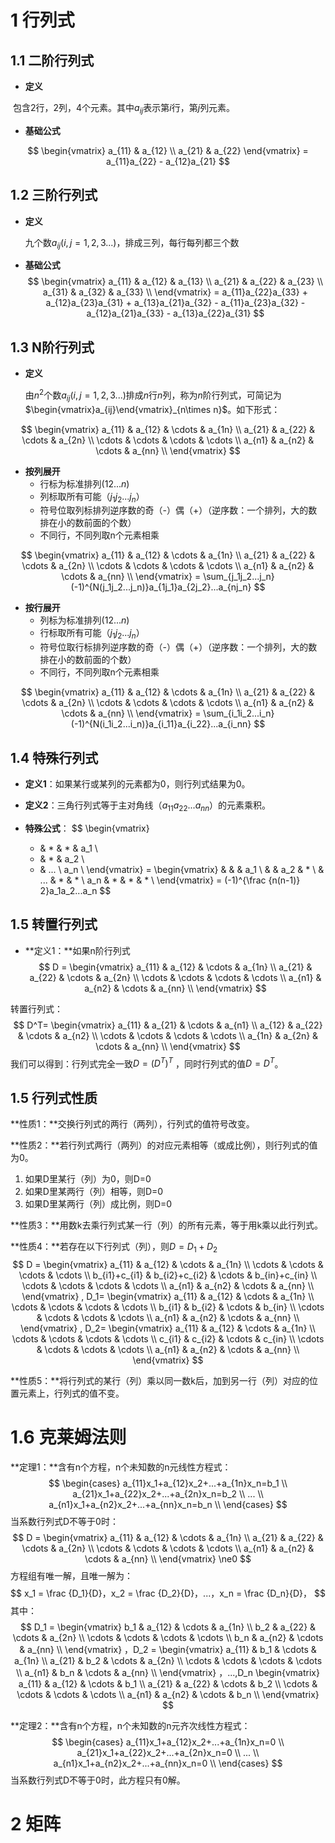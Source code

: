 # 1 行列式

## 1.1 二阶行列式

- **定义**

​	包含2行，2列，4个元素。其中$a_{ij}$表示第$i$行，第$j$列元素。

- **基础公式**

$$
\begin{vmatrix}
a_{11} & a_{12} \\
a_{21} & a_{22}
\end{vmatrix}
= a_{11}a_{22} - a_{12}a_{21}
$$

## 1.2 三阶行列式

- **定义**

  九个数$a_{ij}(i,j=1,2,3...)$，排成三列，每行每列都三个数

- **基础公式**
  $$
  \begin{vmatrix}
  a_{11} & a_{12}  & a_{13} \\
  a_{21} & a_{22} & a_{23} \\
  a_{31} & a_{32} & a_{33} \\
  \end{vmatrix}
  = a_{11}a_{22}a_{33} + a_{12}a_{23}a_{31} + a_{13}a_{21}a_{32} - a_{11}a_{23}a_{32} - a_{12}a_{21}a_{33} - a_{13}a_{22}a_{31}
  $$
  



## 1.3 N阶行列式

- **定义**

  由$n^2$个数$a_{ij}(i,j=1,2,3...)$排成$n$行$n$列，称为$n$阶行列式，可简记为$\begin{vmatrix}a_{ij}\end{vmatrix}_{n\times n}$。如下形式：

$$
\begin{vmatrix}
a_{11} & a_{12} & \cdots & a_{1n} \\
a_{21} & a_{22} & \cdots & a_{2n} \\
\cdots &  \cdots &  \cdots &  \cdots \\
a_{n1} & a_{n2} & \cdots & a_{nn} \\
\end{vmatrix}
$$



- **按列展开**
  - 行标为标准排列($12...n$)
  - 列标取所有可能（${j_1j_2...j_n}$）
  - 符号位取列标排列逆序数的奇（-）偶（+）（逆序数：一个排列，大的数排在小的数前面的个数）
  - 不同行，不同列取n个元素相乘

$$
\begin{vmatrix}
a_{11} & a_{12} & \cdots & a_{1n} \\
a_{21} & a_{22} & \cdots & a_{2n} \\
\cdots &  \cdots &  \cdots &  \cdots \\
a_{n1} & a_{n2} & \cdots & a_{nn} \\
\end{vmatrix}
= \sum_{j_1j_2...j_n}(-1)^{N(j_1j_2...j_n)}a_{1j_1}a_{2j_2}...a_{nj_n}
$$


- **按行展开**
  - 列标为标准排列($12...n$)
  - 行标取所有可能（${j_1j_2...j_n}$）
  - 符号位取行标排列逆序数的奇（-）偶（+）（逆序数：一个排列，大的数排在小的数前面的个数）
  - 不同行，不同列取n个元素相乘

$$
\begin{vmatrix}
a_{11} & a_{12} & \cdots & a_{1n} \\
a_{21} & a_{22} & \cdots & a_{2n} \\
\cdots &  \cdots &  \cdots &  \cdots \\
a_{n1} & a_{n2} & \cdots & a_{nn} \\
\end{vmatrix}
= \sum_{i_1i_2...i_n}(-1)^{N(i_1i_2...i_n)}a_{i_11}a_{i_22}...a_{i_nn}
$$



## 1.4 特殊行列式

- **定义1**：如果某行或某列的元素都为0，则行列式结果为0。

- **定义2**：三角行列式等于主对角线（$a_{11}a_{22}...a_{nn}$）的元素乘积。

- **特殊公式**：
  $$
  \begin{vmatrix}
  * & * & * & a_1 \\
  * & * & a_2  \\
  * &  ...     \\
  a_n \\
  \end{vmatrix}
  = 
  \begin{vmatrix}
    &  &  & a_1   \\
    &  & a_2 & *   \\
    &  ...  & * & *  \\
  a_n  & *  & * & * \\
  \end{vmatrix}
  = (-1)^{\frac {n(n-1)} 2}a_1a_2...a_n
  $$



## 1.5 转置行列式

- **定义1：**如果n阶行列式
  $$
  D =
  \begin{vmatrix}
  a_{11} & a_{12} & \cdots & a_{1n} \\
  a_{21} & a_{22} & \cdots & a_{2n} \\
  \cdots &  \cdots &  \cdots &  \cdots \\
  a_{n1} & a_{n2} & \cdots & a_{nn} \\
  \end{vmatrix}
  $$
  

转置行列式：
$$
D^T=
\begin{vmatrix}
a_{11} & a_{21} & \cdots & a_{n1} \\
a_{12} & a_{22} & \cdots & a_{n2} \\
\cdots &  \cdots &  \cdots &  \cdots \\
a_{1n} & a_{2n} & \cdots & a_{nn} \\
\end{vmatrix}
$$
我们可以得到：行列式完全一致$D = {(D^T)}^T$ ，同时行列式的值$D = D^T$。



## 1.5 行列式性质

**性质1：**交换行列式的两行（两列），行列式的值符号改变。

**性质2：**若行列式两行（两列）的对应元素相等（或成比例），则行列式的值为0。

1. 如果D里某行（列）为0，则D=0
2. 如果D里某两行（列）相等，则D=0
3. 如果D里某两行（列）成比例，则D=0

**性质3：**用数k去乘行列式某一行（列）的所有元素，等于用k乘以此行列式。

**性质4：**若存在以下行列式（列），则$D=D_1+D_2$
$$
D =
\begin{vmatrix}
a_{11} & a_{12} & \cdots & a_{1n} \\
\cdots &  \cdots &  \cdots &  \cdots \\
b_{i1}+c_{i1} & b_{i2}+c_{i2} & \cdots & b_{in}+c_{in} \\
\cdots &  \cdots &  \cdots &  \cdots \\
a_{n1} & a_{n2} & \cdots & a_{nn} \\
\end{vmatrix}
,
D_1=
\begin{vmatrix}
a_{11} & a_{12} & \cdots & a_{1n} \\
\cdots &  \cdots &  \cdots &  \cdots \\
b_{i1} & b_{i2} & \cdots & b_{in} \\
\cdots &  \cdots &  \cdots &  \cdots \\
a_{n1} & a_{n2} & \cdots & a_{nn} \\
\end{vmatrix}
,
D_2=
\begin{vmatrix}
a_{11} & a_{12} & \cdots & a_{1n} \\
\cdots &  \cdots &  \cdots &  \cdots \\
c_{i1} & c_{i2} & \cdots & c_{in} \\
\cdots &  \cdots &  \cdots &  \cdots \\
a_{n1} & a_{n2} & \cdots & a_{nn} \\
\end{vmatrix}
$$


**性质5：**将行列式的某行（列）乘以同一数k后，加到另一行（列）对应的位置元素上，行列式的值不变。



# 1.6 克莱姆法则

**定理1：**含有n个方程，n个未知数的n元线性方程式：
$$
\begin{cases}
a_{11}x_1+a_{12}x_2+...+a_{1n}x_n=b_1 \\
a_{21}x_1+a_{22}x_2+...+a_{2n}x_n=b_2 \\
... \\
a_{n1}x_1+a_{n2}x_2+...+a_{nn}x_n=b_n \\
\end{cases}
$$
当系数行列式D不等于0时：
$$
D =
\begin{vmatrix}
a_{11} & a_{12} & \cdots & a_{1n} \\
a_{21} & a_{22} & \cdots & a_{2n} \\
\cdots &  \cdots &  \cdots &  \cdots \\
a_{n1} & a_{n2} & \cdots & a_{nn} \\
\end{vmatrix}
\ne0
$$
方程组有唯一解，且唯一解为：
$$
x_1 = \frac {D_1}{D}，x_2 = \frac {D_2}{D}，...，x_n = \frac {D_n}{D}，
$$
其中：
$$
D_1 =
\begin{vmatrix}
b_1 & a_{12} & \cdots & a_{1n} \\
b_2 & a_{22} & \cdots & a_{2n} \\
\cdots &  \cdots &  \cdots &  \cdots \\
b_n & a_{n2} & \cdots & a_{nn} \\
\end{vmatrix}
，D_2 =
\begin{vmatrix}
a_{11} & b_1 & \cdots & a_{1n} \\
a_{21} & b_2 & \cdots & a_{2n} \\
\cdots &  \cdots &  \cdots &  \cdots \\
a_{n1} & b_n & \cdots & a_{nn} \\
\end{vmatrix}
，...,D_n
\begin{vmatrix}
a_{11} & a_{12} & \cdots & b_1 \\
a_{21} & a_{22} & \cdots & b_2 \\
\cdots &  \cdots &  \cdots &  \cdots \\
a_{n1} & a_{n2} & \cdots & b_n \\
\end{vmatrix}
$$


**定理2：**含有n个方程，n个未知数的n元齐次线性方程式：
$$
\begin{cases}
a_{11}x_1+a_{12}x_2+...+a_{1n}x_n=0 \\
a_{21}x_1+a_{22}x_2+...+a_{2n}x_n=0 \\
... \\
a_{n1}x_1+a_{n2}x_2+...+a_{nn}x_n=0 \\
\end{cases}
$$
当系数行列式D不等于0时，此方程只有0解。





# 2 矩阵

